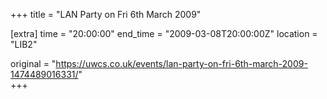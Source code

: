+++
title = "LAN Party on Fri 6th March 2009"

[extra]
time = "20:00:00"
end_time = "2009-03-08T20:00:00Z"
location = "LIB2"

original = "https://uwcs.co.uk/events/lan-party-on-fri-6th-march-2009-1474489016331/"    
+++



